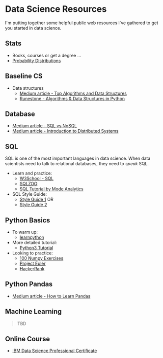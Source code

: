 # Data Science Resources

I'm putting together some helpful public web resources I've gathered to get you started in data science.

## Stats

* Books, courses or get a degree ...
* [Probability Distributions](https://blog.cloudera.com/blog/2015/12/common-probability-distributions-the-data-scientists-crib-sheet/)

## Baseline CS 

* Data structures
    * [Medium article - Top Algorithms and Data Structures](https://towardsdatascience.com/top-algorithms-and-data-structures-you-really-need-to-know-ab9a2a91c7b5)
    * [Runestone - Algorithms & Data Structures in Python](https://runestone.academy/runestone/static/pythonds/index.html)

## Database

* [Medium article - SQL vs NoSQL](https://medium.com/xplenty-blog/the-sql-vs-nosql-difference-mysql-vs-mongodb-32c9980e67b2)
* [Medium article - Introduction to Distributed Systems](https://medium.freecodecamp.org/a-thorough-introduction-to-distributed-systems-3b91562c9b3c)

## SQL

SQL is one of the most important languages in data science. When data scientists need to talk to relational databases, they need to _speak_ SQL.

* Learn and practice: 
    * [W3School - SQL](https://www.w3schools.com/sql/)
    * [SQLZOO](https://sqlzoo.net/wiki/SQL_Tutorial)
    * [SQL Tutorial by Mode Analytics](https://mode.com/sql-tutorial/introduction-to-sql/)
* SQL Style Guide: 
    * [Style Guide 1](https://gist.github.com/fredbenenson/7bb92718e19138c20591) OR 
    * [Style Guide 2](https://github.com/haleemur/sql-style-guide) 

## Python Basics

* To warm up: 
    * [learnpython](https://www.learnpython.org/) 
* More detailed tutorial:
    * [Python3 Tutorial](https://docs.python.org/3/tutorial/)
* Looking to practice:
    * [100 Numpy Exercises](http://www.labri.fr/perso/nrougier/teaching/numpy.100/)
    * [Project Euler](https://projecteuler.net/archives)
    * [HackerRank](https://www.hackerrank.com/)

## Python Pandas

* [Medium article - How to Learn Pandas](https://medium.com/dunder-data/how-to-learn-pandas-108905ab4955)

## Machine Learning

> TBD

## Online Course

* [IBM Data Science Professional Certificate](https://www.coursera.org/specializations/ibm-data-science-professional-certificate)
